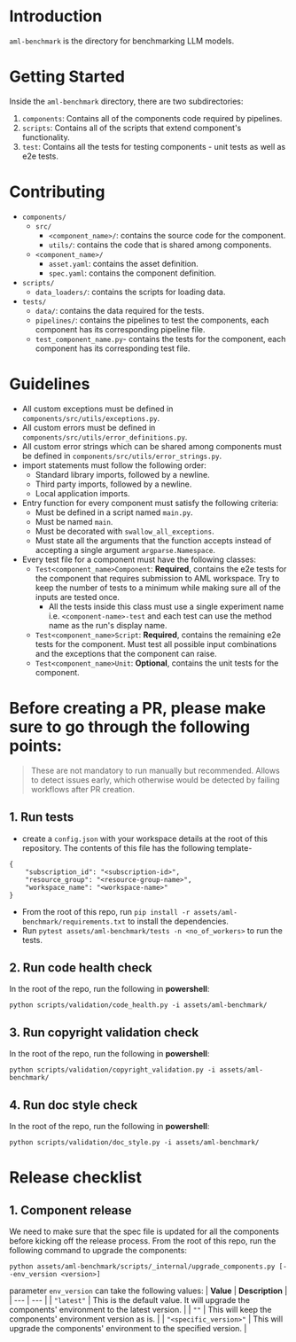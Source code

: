# Introduction 
`aml-benchmark` is the directory for benchmarking LLM models.

# Getting Started
Inside the `aml-benchmark` directory, there are two subdirectories:
1. `components`: Contains all of the components code required by pipelines.
2. `scripts`: Contains all of the scripts that extend component's functionality.
3. `test`: Contains all the tests for testing components - unit tests as well as e2e tests.

# Contributing
* `components/`
    * `src/`
        * `<component_name>/`: contains the source code for the component.
        * `utils/`: contains the code that is shared among components.
    * `<component_name>/`
        * `asset.yaml`: contains the asset definition.
        * `spec.yaml`: contains the component definition.
* `scripts/`
    * `data_loaders/`: contains the scripts for loading data.
* `tests/`
    * `data/`: contains the data required for the tests.
    * `pipelines/`: contains the pipelines to test the components, each component has its corresponding pipeline file.
    * `test_component_name.py`- contains the tests for the component, each component has its corresponding test file.

# Guidelines
- All custom exceptions must be defined in `components/src/utils/exceptions.py`.
- All custom errors must be defined in `components/src/utils/error_definitions.py`.
- All custom error strings which can be shared among components must be defined in `components/src/utils/error_strings.py`.
- import statements must follow the following order:
    - Standard library imports, followed by a newline.
    - Third party imports, followed by a newline.
    - Local application imports.
- Entry function for every component must satisfy the following criteria:
    - Must be defined in a script named `main.py`.
    - Must be named `main`.
    - Must be decorated with `swallow_all_exceptions`.
    - Must state all the arguments that the function accepts instead of accepting a single argument `argparse.Namespace`.
- Every test file for a component must have the following classes:
    - `Test<component_name>Component`: **Required**, contains the e2e tests for the component that requires submission to AML workspace. Try to keep the number of tests to a minimum while making sure all of the inputs are tested once.
        - All the tests inside this class must use a single experiment name i.e. `<component-name>-test` and each test can use the method name as the run's display name.
    - `Test<component_name>Script`: **Required**, contains the remaining e2e tests for the component. Must test all possible input combinations and the exceptions that the component can raise.
    - `Test<component_name>Unit`: **Optional**, contains the unit tests for the component.

# Before creating a PR, please make sure to go through the following points:
> These are not mandatory to run manually but recommended. Allows to detect issues early, which otherwise would be detected by failing workflows after PR creation.

## 1. Run tests
* create a `config.json` with your workspace details at the root of this repository. The contents of this file has the following template-
```
{
    "subscription_id": "<subscription-id>",
    "resource_group": "<resource-group-name>",
    "workspace_name": "<workspace-name>"
}
```
* From the root of this repo, run `pip install -r assets/aml-benchmark/requirements.txt` to install the dependencies.
* Run `pytest assets/aml-benchmark/tests -n <no_of_workers>` to run the tests.

## 2. Run code health check
In the root of the repo, run the following in **powershell**:
```
python scripts/validation/code_health.py -i assets/aml-benchmark/
```

## 3. Run copyright validation check
In the root of the repo, run the following in **powershell**:
```
python scripts/validation/copyright_validation.py -i assets/aml-benchmark/
```

## 4. Run doc style check
In the root of the repo, run the following in **powershell**:
```
python scripts/validation/doc_style.py -i assets/aml-benchmark/
```

# Release checklist

## 1. Component release
We need to make sure that the spec file is updated for all the components before kicking off the release process. From the root of this repo, run the following command to upgrade the components:
```
python assets/aml-benchmark/scripts/_internal/upgrade_components.py [--env_version <version>]
```
parameter `env_version` can take the following values:
| **Value** | **Description** |
| --- | --- |
| `"latest"` | This is the default value. It will upgrade the components' environment to the latest version. |
| `""` | This will keep the components' environment version as is. |
| `"<specific_version>"` | This will upgrade the components' environment to the specified version. |
